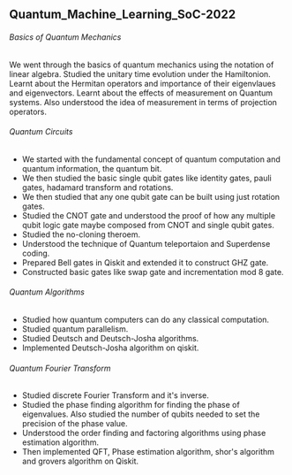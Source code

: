 ## Quantum_Machine_Learning_SoC-2022

###### Basics of Quantum Mechanics

We went through the basics of quantum mechanics using the notation of linear algebra. Studied the unitary time evolution under the Hamiltonion. Learnt about the Hermitan operators and importance of their eigenvlaues and eigenvectors. Learnt about the effects of measurement on Quantum systems. Also understood the idea of measurement in terms of projection operators.

###### Quantum Circuits

- We started with the fundamental concept of quantum computation and quantum information, the quantum bit. 
- We then studied the basic single qubit gates like identity gates, pauli gates, hadamard transform and rotations.
- We then studied that any one qubit gate can be built using just rotation gates.
- Studied the CNOT gate and understood the proof of how any multiple qubit logic gate maybe composed from CNOT and single qubit gates.
- Studied the no-cloning theroem.
- Understood the technique of Quantum teleportaion and Superdense coding.
- Prepared Bell gates in Qiskit and extended it to construct GHZ gate.
- Constructed basic gates like swap gate and incrementation mod 8 gate.

###### Quantum Algorithms

- Studied how quantum computers can do any classical computation.
- Studied quantum parallelism.
- Studied Deutsch and Deutsch-Josha algorithms.
- Implemented Deutsch-Josha algorithm on qiskit.

###### Quantum Fourier Transform

- Studied discrete Fourier Transform and it's inverse.
- Studied the phase finding algorithm for finding the phase of eigenvalues. Also studied the number of qubits needed to set the precision of the phase value.
- Understood the order finding and factoring algorithms using phase estimation algorithm.
- Then implemented QFT, Phase estimation algorithm, shor's algorithm and grovers algorithm on Qiskit.
